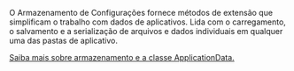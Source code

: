 ﻿O Armazenamento de Configurações fornece métodos de extensão que simplificam o trabalho com dados de aplicativos. Lida com o carregamento, o salvamento e a serialização de arquivos e dados individuais em qualquer uma das pastas de aplicativo.

[Saiba mais sobre armazenamento e a classe ApplicationData.](https://docs.microsoft.com/uwp/api/windows.storage.applicationdata)
